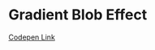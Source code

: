 # Gradient Blob Effect

<a href="https://codepen.io/Onfroyer/pen/ExMQjwz" target="_blank">Codepen Link</a>
